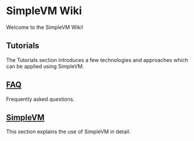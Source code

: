 # SimpleVM Wiki

Welcome to the SimpleVM Wiki!

## Tutorials

The Tutorials section introduces a few technologies and approaches which can be applied using SimpleVM.

## [FAQ](FAQ.md)

Frequently asked questions.

## [SimpleVM](./simple_vm/index.md)

This section explains the use of SimpleVM in detail.
